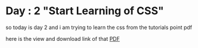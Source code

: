 # Day : 2 "Start Learning of CSS"

so today is day 2 and i am trying to learn the css from the tutorials point pdf 

here is the view and download link of that [PDF](https://github.com/AnubhavChaturvedi-GitHub/AnubhavChaturvedi-GitHub/blob/main/Full-Stack%20100%20Days/Day%202/css_tutorial.pdf)

